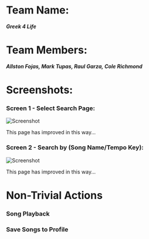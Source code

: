 # Team Name: 
___Greek 4 Life___

# Team Members: 
___Allston Fojas, Mark Tupas, Raul Garza, Cole Richmond___

# Screenshots:
### Screen 1 - Select Search Page:
![Screenshot](/milestone4_pics/home_page.png)

This page has improved in this way...

### Screen 2 - Search by (Song Name/Tempo Key):
![Screenshot](/milestone4_pics/home_page.png)

This page has improved in this way...

# Non-Trivial Actions

### Song Playback

### Save Songs to Profile

